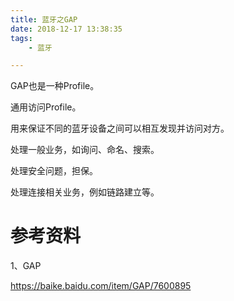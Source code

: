 ```yaml
---
title: 蓝牙之GAP
date: 2018-12-17 13:38:35
tags:
	- 蓝牙

---
```




GAP也是一种Profile。

通用访问Profile。

用来保证不同的蓝牙设备之间可以相互发现并访问对方。

处理一般业务，如询问、命名、搜索。

处理安全问题，担保。

处理连接相关业务，例如链路建立等。



# 参考资料

1、GAP

https://baike.baidu.com/item/GAP/7600895